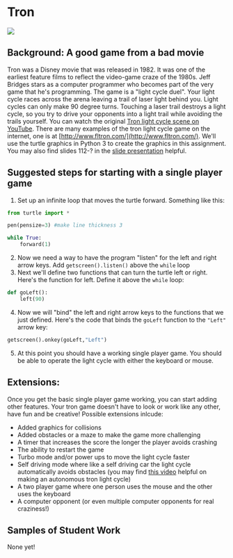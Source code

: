 Tron
====   

![](TronLighCycles.JPG)   

Background: A good game from a bad movie
-----------------------------------------
Tron was a Disney movie that was released in 1982. It was one of the earliest feature films to reflect the video-game craze of the 1980s. Jeff Bridges stars as a computer programmer who becomes part of the very game that he's programming. The game is a "light cycle duel". Your light cycle races across the arena leaving a trail of laser light behind you. Light cycles can only make 90 degree turns. Touching a laser trail destroys a light cycle, so you try to drive your opponents into a light trail while avoiding the trails yourself. You can watch the original [Tron light cycle scene on YouTube](https://www.youtube.com/watch?v=1kyiQzc4134). There are many examples of the tron light cycle game on the internet, one is at [http://www.fltron.com/](http://www.fltron.com/). We'll use the turtle graphics in Python 3 to create the graphics in this assignment. You may also find slides 112-? in the [slide presentation](https://docs.google.com/presentation/d/1rICcmNbnGYsB-cV_6EatPyzcOS2sId80Jh2kayUzm4Q/edit?usp=sharing) helpful.
 

 
Suggested steps for starting with a single player game
-------------------------------
1. Set up an infinite loop that moves the turtle forward. Something like this:   
```python
from turtle import *

pen(pensize=3) #make line thickness 3

while True:
    forward(1)
```
2. Now we need a way to have the program "listen" for the left and right arrow keys. Add `getscreen().listen()` above the `while` loop   
3. Next we'll define two functions that can turn the turtle left or right. Here's the function for left. Define it above the `while` loop:   
```python
def goLeft():
    left(90)
```
4. Now we will "bind" the left and right arrow keys to the functions that we just defined. Here's the code that binds the `goLeft` function to the `"Left"` arrow key:   
```python
getscreen().onkey(goLeft,"Left")
```
5. At this point you should have a working single player game. You should be able to operate the light cycle with either the keyboard or mouse. 

Extensions:
-----------
Once you get the basic single player game working, you can start adding other features. Your tron game doesn't have to look or work like any other, have fun and be creative! Possible extensions inlcude:
+ Added graphics for collisions
+ Added obstacles or a maze to make the game more challenging
+ A timer that increases the score the longer the player avoids crashing
+ The ability to restart the game
+ Turbo mode and/or power ups to move the light cycle faster
+ Self driving mode where like a self driving car the light cycle automatically avoids obstacles (you may find [this video](http://youtu.be/2QuXanc6Yyk?hd=1) helpful on making an autonomous tron light cycle)
+ A two player game where one person uses the mouse and the other uses the keyboard
+ A computer opponent (or even multiple computer opponents for real craziness!)

Samples of Student Work 
-----------------------
None yet!
